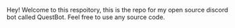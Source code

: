 Hey! Welcome to this respoitory, this is the repo for my open source discord bot called QuestBot. Feel free to use any source code.